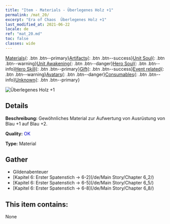 ```yaml
---
title: "Item - Materials - Überlegenes Holz +1"
permalink: /mat_20/
excerpt: "Era of Chaos  Überlegenes Holz +1"
last_modified_at: 2021-06-22
locale: de
ref: "mat_20.md"
toc: false
classes: wide
---
```

 [Materials](/ItemsDE/){: .btn .btn--primary}[Artifacts](/ItemsDE/Artifacts/){: .btn .btn--success}[Unit Soul](/ItemsDE/UnitSoul/){: .btn .btn--warning}[Unit Awakening](/ItemsDE/UnitAwakening/){: .btn .btn--danger}[Hero Soul](/ItemsDE/HeroSoul/){: .btn .btn--info}[Hero Skill](/ItemsDE/HeroSkill/){: .btn .btn--primary}[Gift](/ItemsDE/Gift/){: .btn .btn--success}[Event related](/ItemsDE/Events/){: .btn .btn--warning}[Avatars](/ItemsDE/Avatars/){: .btn .btn--danger}[Consumables](/ItemsDE/Consumables/){: .btn .btn--info}[Unknown](/ItemsDE/Unknown/){: .btn .btn--primary}

 ![Überlegenes Holz +1](/images/t/i_cailiao_mucai1.png)

## Details
 **Beschreibung:** Gewöhnliches Material zur Aufwertung von Ausrüstung von Blau +1 auf Blau +2.

 **Quality:** <span style="color: #0000CD">OK</span>

 **Type:** Material

## Gather

*    Gildenabenteuer 
*    [Kapitel 6: Erster Spatenstich -> 6-2](/de/Main Story/Chapter 6_2/) 
*    [Kapitel 6: Erster Spatenstich -> 6-5](/de/Main Story/Chapter 6_5/) 
*    [Kapitel 6: Erster Spatenstich -> 6-8](/de/Main Story/Chapter 6_8/) 

## This item contains:

  None

